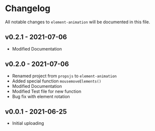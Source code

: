 # Changelog

All notable changes to `element-animation` will be documented in this file.

## v0.2.1 - 2021-07-06

- Modified Documentation

## v0.2.0 - 2021-07-06

- Renamed project from `propsjs` to `element-animation`
- Added special function `mousemoveElements()`
- Modified Documentation
- Modified Test file for new function
- Bug fix with element rotation

## v0.0.1 - 2021-06-25

- Initial uploading
